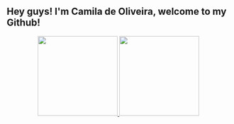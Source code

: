 ## Hey guys! I'm Camila de Oliveira, welcome to my Github!

<div align="center">
  <a href="https://github.com/caoliveira88">
  <img height="180em" src="https://github-readme-stats.vercel.app/api?username=caoliveira88&show_icons=true&theme=dracula&include_all_commits=true&count_private=true"/>
  <img height="180em" src="https://github-readme-stats.vercel.app/api/top-langs/?username=caoliveira88&layout=compact&langs_count=7&theme=dracula"/>
</div>

  
